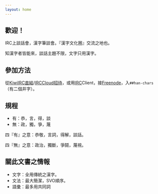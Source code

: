 ```yaml
---
layout: home
---
```


## 歡迎！

IRC上談話會，漢字筆談會。『漢字文化圈』交流之地也。

知漢字者皆能來，談話主題不限，文字只用漢字。


## 參加方法

從[KiwiIRC直結](https://kiwiirc.com/nextclient/#irc://irc.freenode.net/##han-chars)/[IRCCloud招待](https://www.irccloud.com/invite?channel=%23%23han-chars&hostname=irc.freenode.net&port=6697&ssl=1)，或用[IRC](https://en.wikipedia.org/wiki/Internet_Relay_Chat)Client，接[Freenode](http://freenode.net/)，入`##han-chars`（有二個井字）。

## 規程

- 有：恭，言，得，談
- 無：政，獨，爭，蔑

四『有』之意：恭敬，言詞，得解，談話。

四『無』之意：政治，獨斷，爭鬪，蔑視。


## 關此文書之情報

- 文字：全用傳統之漢字。
- 文法：最大簡潔，SVO順序。
- 語彙：最多用共同詞
